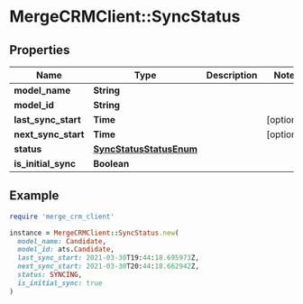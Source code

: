 # MergeCRMClient::SyncStatus

## Properties

| Name | Type | Description | Notes |
| ---- | ---- | ----------- | ----- |
| **model_name** | **String** |  |  |
| **model_id** | **String** |  |  |
| **last_sync_start** | **Time** |  | [optional] |
| **next_sync_start** | **Time** |  | [optional] |
| **status** | [**SyncStatusStatusEnum**](SyncStatusStatusEnum.md) |  |  |
| **is_initial_sync** | **Boolean** |  |  |

## Example

```ruby
require 'merge_crm_client'

instance = MergeCRMClient::SyncStatus.new(
  model_name: Candidate,
  model_id: ats.Candidate,
  last_sync_start: 2021-03-30T19:44:18.695973Z,
  next_sync_start: 2021-03-30T20:44:18.662942Z,
  status: SYNCING,
  is_initial_sync: true
)
```


